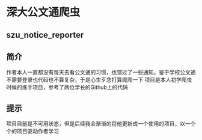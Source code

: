 # 深大公文通爬虫
## szu_notice_reporter 

## 简介
作者本人一直都没有每天去看公文通的习惯，也错过了一些通知。鉴于学校公文通不需要登录也代码也不算复杂，于是心生歹念打算爬爬一下
项目是本人初学爬虫时候的练手项目，参考了两位学长的Github上的代码

## 提示
项目目前是不可用状态，但是后续我会渐渐的将他更新成一个使用的项目，以一个个的项目驱动作者学习
